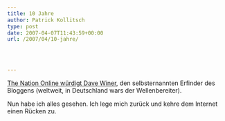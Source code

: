 ```yaml
---
title: 10 Jahre
author: Patrick Kollitsch
type: post
date: 2007-04-07T11:43:59+00:00
url: /2007/04/10-jahre/




---
```

[The Nation Online würdigt Dave Winer][1], den selbsternannten Erfinder des Bloggens (weltweit, in Deutschland wars der Wellenbereiter). 

Nun habe ich alles gesehen. Ich lege mich zurück und kehre dem Internet einen Rücken zu.

 [1]: http://www.nationmultimedia.com/2007/04/08/opinion/opinion_30031381.php
